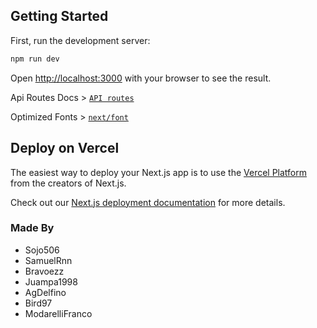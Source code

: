 ## Getting Started

First, run the development server:

```bash
npm run dev
```

Open [http://localhost:3000](http://localhost:3000) with your browser to see the result.

Api Routes Docs > [`API routes`](https://nextjs.org/docs/api-routes/introduction)

Optimized Fonts > [`next/font`](https://nextjs.org/docs/basic-features/font-optimization)

## Deploy on Vercel

The easiest way to deploy your Next.js app is to use the [Vercel Platform](https://vercel.com/new?utm_medium=default-template&filter=next.js&utm_source=create-next-app&utm_campaign=create-next-app-readme) from the creators of Next.js.

Check out our [Next.js deployment documentation](https://nextjs.org/docs/deployment) for more details.

### Made By

- Sojo506
- SamuelRnn
- Bravoezz
- Juampa1998
- AgDelfino
- Bird97
- ModarelliFranco
